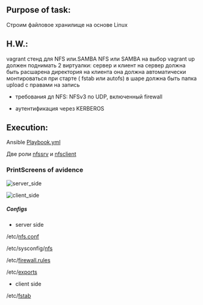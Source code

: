 Purpose of task:
-------
Строим файловое хранилище на основе Linux
## H.W.:
vagrant стенд  для NFS или.SAMBA
NFS или SAMBA на выбор
vagrant up должен поднимать 2 виртуалки: сервер и клиент
на сервер должна быть расшарена директория
на клиента она должна автоматически монтироваться при старте ( fstab или autofs)
в шаре должна быть папка upload с правами на запись
- требования дл NFS: NFSv3 по UDP, включенный firewall

* аутентификация через KERBEROS
##  Execution:
Ansible [Playbook.yml](https://github.com/kyourselfer/OTUS_LinuxAdmin201804/blob/master/lesson28_nfs/Playbook.yml)

Две роли [nfssrv](https://github.com/kyourselfer/OTUS_LinuxAdmin201804/blob/master/lesson28_nfs/roles/nfs_srv/tasks/main.yml) и [nfsclient](https://github.com/kyourselfer/OTUS_LinuxAdmin201804/blob/master/lesson28_nfs/roles/nfs_client/tasks/main.yml)

### PrintScreens of avidence
![server_side](https://github.com/kyourselfer/OTUS_LinuxAdmin201804/blob/master/lesson28_nfs/img/srv.gif)

![client_side](https://github.com/kyourselfer/OTUS_LinuxAdmin201804/blob/master/lesson28_nfs/img/client.gif)

##### Configs
* server side

/etc/[nfs.conf](https://github.com/kyourselfer/OTUS_LinuxAdmin201804/blob/master/lesson28_nfs/configs/nfs.conf)

/etc/sysconfig/[nfs](https://github.com/kyourselfer/OTUS_LinuxAdmin201804/blob/master/lesson28_nfs/configs/sysconfig_nfs)

/etc/[firewall.rules](https://github.com/kyourselfer/OTUS_LinuxAdmin201804/blob/master/lesson28_nfs/configs/firewall.rules)

/etc/[exports](https://github.com/kyourselfer/OTUS_LinuxAdmin201804/blob/master/lesson28_nfs/configs/exports)

* client side

/etc/[fstab](https://github.com/kyourselfer/OTUS_LinuxAdmin201804/blob/master/lesson28_nfs/configs/client_fstab)
